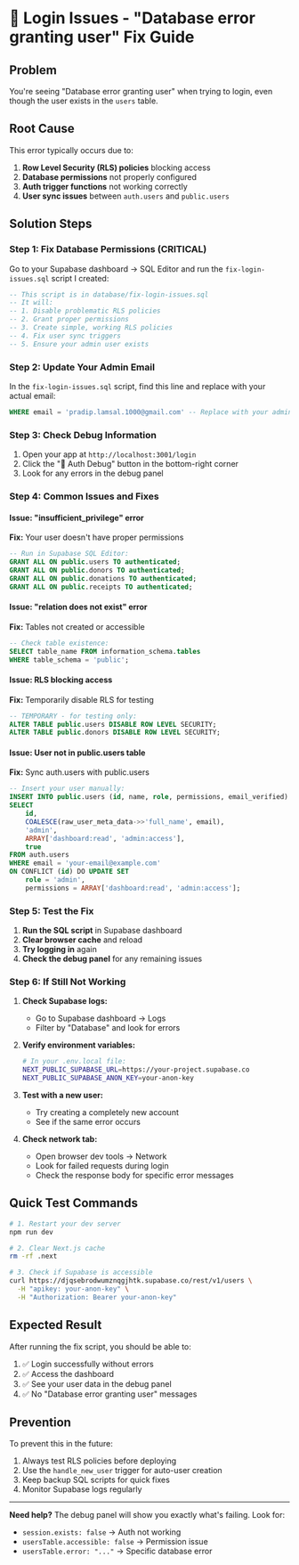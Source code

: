 # 🚨 Login Issues - "Database error granting user" Fix Guide

## Problem

You're seeing "Database error granting user" when trying to login, even though the user exists in the `users` table.

## Root Cause

This error typically occurs due to:

1. **Row Level Security (RLS) policies** blocking access
2. **Database permissions** not properly configured
3. **Auth trigger functions** not working correctly
4. **User sync issues** between `auth.users` and `public.users`

## Solution Steps

### Step 1: Fix Database Permissions (CRITICAL)

Go to your Supabase dashboard → SQL Editor and run the `fix-login-issues.sql` script I created:

```sql
-- This script is in database/fix-login-issues.sql
-- It will:
-- 1. Disable problematic RLS policies
-- 2. Grant proper permissions
-- 3. Create simple, working RLS policies
-- 4. Fix user sync triggers
-- 5. Ensure your admin user exists
```

### Step 2: Update Your Admin Email

In the `fix-login-issues.sql` script, find this line and replace with your actual email:

```sql
WHERE email = 'pradip.lamsal.1000@gmail.com' -- Replace with your admin email
```

### Step 3: Check Debug Information

1. Open your app at `http://localhost:3001/login`
2. Click the "🐛 Auth Debug" button in the bottom-right corner
3. Look for any errors in the debug panel

### Step 4: Common Issues and Fixes

#### Issue: "insufficient_privilege" error

**Fix:** Your user doesn't have proper permissions

```sql
-- Run in Supabase SQL Editor:
GRANT ALL ON public.users TO authenticated;
GRANT ALL ON public.donors TO authenticated;
GRANT ALL ON public.donations TO authenticated;
GRANT ALL ON public.receipts TO authenticated;
```

#### Issue: "relation does not exist" error

**Fix:** Tables not created or accessible

```sql
-- Check table existence:
SELECT table_name FROM information_schema.tables
WHERE table_schema = 'public';
```

#### Issue: RLS blocking access

**Fix:** Temporarily disable RLS for testing

```sql
-- TEMPORARY - for testing only:
ALTER TABLE public.users DISABLE ROW LEVEL SECURITY;
ALTER TABLE public.donors DISABLE ROW LEVEL SECURITY;
```

#### Issue: User not in public.users table

**Fix:** Sync auth.users with public.users

```sql
-- Insert your user manually:
INSERT INTO public.users (id, name, role, permissions, email_verified)
SELECT
    id,
    COALESCE(raw_user_meta_data->>'full_name', email),
    'admin',
    ARRAY['dashboard:read', 'admin:access'],
    true
FROM auth.users
WHERE email = 'your-email@example.com'
ON CONFLICT (id) DO UPDATE SET
    role = 'admin',
    permissions = ARRAY['dashboard:read', 'admin:access'];
```

### Step 5: Test the Fix

1. **Run the SQL script** in Supabase dashboard
2. **Clear browser cache** and reload
3. **Try logging in** again
4. **Check the debug panel** for any remaining issues

### Step 6: If Still Not Working

1. **Check Supabase logs:**

   - Go to Supabase dashboard → Logs
   - Filter by "Database" and look for errors

2. **Verify environment variables:**

   ```bash
   # In your .env.local file:
   NEXT_PUBLIC_SUPABASE_URL=https://your-project.supabase.co
   NEXT_PUBLIC_SUPABASE_ANON_KEY=your-anon-key
   ```

3. **Test with a new user:**

   - Try creating a completely new account
   - See if the same error occurs

4. **Check network tab:**
   - Open browser dev tools → Network
   - Look for failed requests during login
   - Check the response body for specific error messages

## Quick Test Commands

```bash
# 1. Restart your dev server
npm run dev

# 2. Clear Next.js cache
rm -rf .next

# 3. Check if Supabase is accessible
curl https://djqsebrodwumznqgjhtk.supabase.co/rest/v1/users \
  -H "apikey: your-anon-key" \
  -H "Authorization: Bearer your-anon-key"
```

## Expected Result

After running the fix script, you should be able to:

1. ✅ Login successfully without errors
2. ✅ Access the dashboard
3. ✅ See your user data in the debug panel
4. ✅ No "Database error granting user" messages

## Prevention

To prevent this in the future:

1. Always test RLS policies before deploying
2. Use the `handle_new_user` trigger for auto-user creation
3. Keep backup SQL scripts for quick fixes
4. Monitor Supabase logs regularly

---

**Need help?** The debug panel will show you exactly what's failing. Look for:

- `session.exists: false` → Auth not working
- `usersTable.accessible: false` → Permission issue
- `usersTable.error: "..."` → Specific database error

